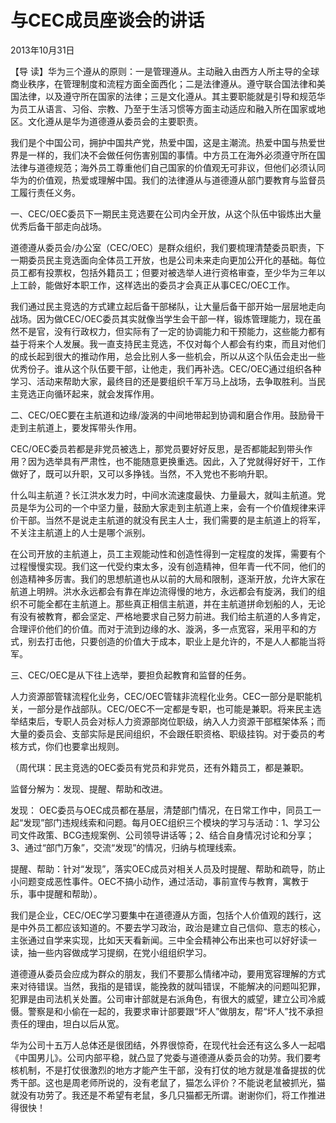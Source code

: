 # 与CEC成员座谈会的讲话

2013年10月31日

【导 读】华为三个遵从的原则：一是管理遵从。主动融入由西方人所主导的全球商业秩序，在管理制度和流程方面全面西化；二是法律遵从。遵守联合国法律和美国法律，以及遵守所在国家的法律；三是文化遵从。其主要职能就是引导和规范华为员工从语言、习俗、宗教、乃至于生活习惯等方面主动适应和融入所在国家或地区。文化遵从是华为道德遵从委员会的主要职责。

我们是个中国公司，拥护中国共产党，热爱中国，这是主潮流。热爱中国与热爱世界是一样的，我们决不会做任何伤害别国的事情。中方员工在海外必须遵守所在国法律与道德规范；海外员工尊重他们自己国家的价值观无可非议，但他们必须认同华为的价值观，热爱或理解中国。我们的法律遵从与道德遵从部门要教育与监督员工履行责任义务。

一、CEC/OEC委员下一期民主竞选要在公司内全开放，从这个队伍中锻炼出大量优秀后备干部走向战场。

道德遵从委员会/办公室（CEC/OEC）是群众组织，我们要梳理清楚委员职责，下一期委员民主竞选面向全体员工开放，也是公司未来走向更加公开化的基础。每位员工都有投票权，包括外籍员工；但要对被选举人进行资格审查，至少华为三年以上工龄，能做好本职工作，这样选出的委员才会真正从事CEC/OEC工作。

我们通过民主竞选的方式建立起后备干部梯队，让大量后备干部开始一层层地走向战场。因为做CEC/OEC委员其实就像当学生会干部一样，锻炼管理能力，现在虽然不是官，没有行政权力，但实际有了一定的协调能力和干预能力，这些能力都有益于将来个人发展。我一直支持民主竞选，不仅对每个人都会有约束，而且对他们的成长起到很大的推动作用，总会比别人多一些机会，所以从这个队伍会走出一些优秀份子。谁从这个队伍要干部，让他走，我们再补选。CEC/OEC通过组织各种学习、活动来帮助大家，最终目的还是要组织千军万马上战场，去争取胜利。当民主竞选正向循环起来，就会发挥作用。

二、CEC/OEC要在主航道和边缘/漩涡的中间地带起到协调和磨合作用。鼓励骨干走到主航道上，要发挥带头作用。

CEC/OEC委员若都是非党员被选上，那党员要好好反思，是否都能起到带头作用？因为选举具有严肃性，也不能随意更换重选。因此，入了党就得好好干，工作做好了，既可以升职，又可以多挣钱。当然，不入党也不影响升职。

什么叫主航道？长江洪水发力时，中间水流速度最快、力量最大，就叫主航道。党员是华为公司的一个中坚力量，鼓励大家走到主航道上来，会有一个价值规律来评价干部。当然不是说走主航道的就没有民主人士，我们需要的是主航道上的将军，不关注主航道上的人士是哪个派别。

在公司开放的主航道上，员工主观能动性和创造性得到一定程度的发挥，需要有个过程慢慢实现。我们这一代受约束太多，没有创造精神，但年青一代不同，他们的创造精神多厉害。我们的思想航道也从以前的大局和限制，逐渐开放，允许大家在航道上明辨。洪水永远都会有靠在岸边流得慢的地方，永远都会有旋涡，我们的组织不可能全都在主航道上。那些真正相信主航道，并在主航道拼命划船的人，无论有没有被教育，都会坚定、严格地要求自己努力前进。我们给主航道的人多肯定，合理评价他们的价值。而对于流到边缘的水、漩涡，多一点宽容，采用平和的方式，别去打击他，只要创造的价值大于成本，职业上是允许的，不是人人都能当将军。

三、CEC/OEC是从下往上选举，要担负起教育和监督的任务。

人力资源部管辖流程化业务，CEC/OEC管辖非流程化业务。CEC一部分是职能机关，一部分是作战部队。CEC/OEC不一定都是专职，也可能是兼职。将来民主选举结束后，专职人员会对标人力资源部岗位职级，纳入人力资源干部框架体系；而大量的委员会、支部实际是民间组织，不会跟任职资格、职级挂钩。对于委员的考核方式，你们也要拿出规则。

（周代琪：民主竞选的OEC委员有党员和非党员，还有外籍员工，都是兼职。

监督分解为：发现、提醒、帮助和改进。

发现： OEC委员与OEC成员都在基层，清楚部门情况，在日常工作中，同员工一起“发现”部门违规线索和问题。每月OEC组织三个模块的学习与活动：1、学习公司文件政策、BCG违规案例、公司领导讲话等；2、结合自身情况讨论和分享；3、通过“部门万象”，交流“发现”的情况，归纳与梳理线索。

提醒、帮助：针对“发现”，落实OEC成员对相关人员及时提醒、帮助和疏导，防止小问题变成恶性事件。OEC不搞小动作，通过活动，事前宣传与教育，寓教于乐，事中提醒和帮助）。

我们是企业，CEC/OEC学习要集中在道德遵从方面，包括个人价值观的践行，这是中外员工都应该知道的。不要去学习政治，政治是建立自己信仰、意志的核心，主张通过自学来实现，比如天天看新闻。三中全会精神公布出来也可以好好读一读，抽一些内容做成学习提纲，在党小组组织学习。

道德遵从委员会应成为群众的朋友，我们不要那么情绪冲动，要用宽容理解的方式来对待错误。当然，我指的是错误，能挽救的就叫错误，不能解决的问题叫犯罪，犯罪是由司法机关处置。公司审计部就是右派角色，有很大的威望，建立公司冷威慑。警察是和小偷在一起的，我要求审计部要跟“坏人”做朋友，帮“坏人”找不承担责任的理由，坦白以后从宽。

华为公司十五万人总体还是很团结，外界很惊奇，在现代社会还有这么多人一起唱《中国男儿》。公司内部平稳，就凸显了党委与道德遵从委员会的功劳。我们要考核机制，不是打仗很激烈的地方才能产生干部，没有打仗的地方就是准备提拔的优秀干部。这也是周老师所说的，没有老鼠了，猫怎么评价？不能说老鼠被抓光，猫就没有功劳了。我还是不希望有老鼠，多几只猫都无所谓。谢谢你们，将工作推进得很快！

